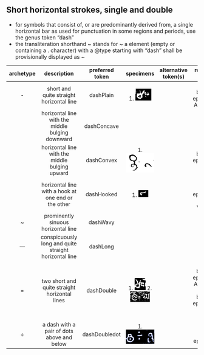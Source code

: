 ## Short horizontal strokes, single and double
- for symbols that consist of, or are predominantly derived from, a single horizontal bar as used for punctuation in some regions and periods, use the genus token “dash”
- the transliteration shorthand ~ stands for <g type="dash">~</g>
a <g> element (empty or containing a . character) with a @type starting with “dash” shall be provisionally displayed as ~

|archetype|description|preferred token|specimens|alternative token(s)|remarks, clipping source|
|:-----:|:-----:|:-----:|:-----:|:-----:|:-----:|
|-|short and quite straight horizontal line|dashPlain|1. ![Image](images/image40.png)||1. tfb-badamicalukya-epigraphy/CalE05-Aihole-Pulakesin2|
||horizontal line with the middle bulging downward|dashConcave||||
||horizontal line with the middle bulging upward|dashConvex|1. ![Image](images/image36.png)||1. tfb-badamicalukya-epigraphy/CalE01-Makarappi-Pulakesin2|
||horizontal line with a hook at one end or the other|dashHooked|1. ![Image](images/image27.png)||1. tfb-vengicalukya-epigraphy/CalE12-Timmapuram-Visnuvardhana1|
|~|prominently sinuous horizontal line|dashWavy||||
|&mdash;|conspicuously long and quite straight horizontal line|dashLong||||
|=|two short and quite straight horizontal lines|dashDouble|1. ![Image](images/image38.png) 2. ![Image](images/image46.png)||1. tfb-badamicalukya-epigraphy/CalE05-Aihole-Pulakesin2 2. tfb-badamicalukya-epigraphy/CalE06-Chiplun-Pulakesin2|
|&divide;|a dash with a pair of dots above and below|dashDoubledot|1. ![Image](images/image11.png)||1. tfb-daksinakosala-epigraphy/Dk0005|
